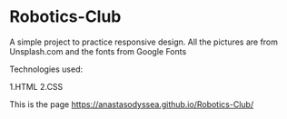  # Robotics-Club
                                         
 A simple project to practice responsive design.
 All the pictures are from Unsplash.com and the fonts
 from Google Fonts
 
 Technologies used:
 
 1.HTML
 2.CSS
 
 This is the page https://anastasodyssea.github.io/Robotics-Club/
 
 

